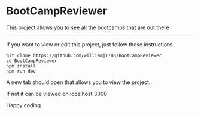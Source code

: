 # BootCampReviewer
This project allows you to see all the bootcamps that are out there
___
If you want to view or edit this project, just follow these instructions
```
git clone https://github.com/williamj1788/BootCampReviewer
cd BootCampReviewer
npm install
npm run dev
```
A new tab should open that allows you to view the project.

If not it can be viewed on localhost 3000

Happy coding
